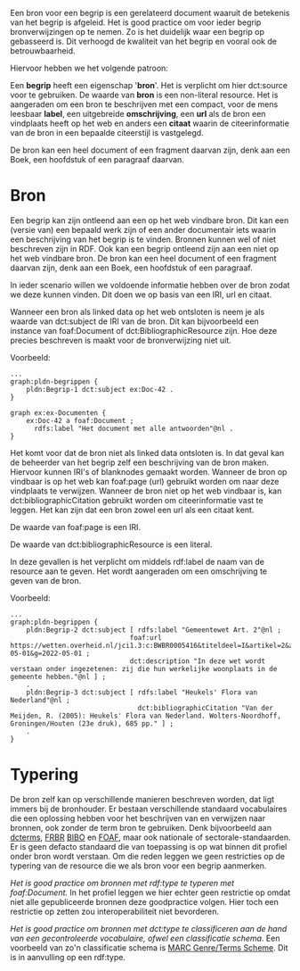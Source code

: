 
Een bron voor een begrip is een gerelateerd document waaruit de betekenis van het begrip is afgeleid. Het is good practice om voor ieder begrip bronverwijzingen op te nemen. Zo is het duidelijk waar een begrip op gebasseerd is. Dit verhoogd de kwaliteit van het begrip en vooral ook de betrouwbaarheid.

Hiervoor hebben we het volgende patroon:

Een **begrip** heeft een eigenschap '**bron**'. Het is verplicht om hier dct:source voor te gebruiken.
De waarde van **bron** is een non-literal resource.
Het is aangeraden om een bron te beschrijven met een compact, voor de mens leesbaar **label**, een uitgebreide **omschrijving**, een **url** als de bron een vindplaats heeft op het web en anders een **citaat** waarin de citeerinformatie van de bron in een bepaalde citeerstijl is vastgelegd.

De bron kan een heel document of een fragment daarvan zijn, denk aan een Boek, een hoofdstuk of een paragraaf daarvan.

# Bron
Een begrip kan zijn ontleend aan een op het web vindbare bron. Dit kan een (versie van) een bepaald werk zijn of een ander documentair iets waarin een beschrijving van het begrip is te vinden. Bronnen kunnen wel of niet beschreven zijn in RDF. Ook kan een begrip ontleend zijn aan een niet op het web vindbare bron. De bron kan een heel document of een fragment daarvan zijn, denk aan een Boek, een hoofdstuk of een paragraaf.

In ieder scenario willen we voldoende informatie hebben over de bron zodat we deze kunnen vinden. Dit doen we op basis van een IRI, url en citaat.

Wanneer een bron als linked data op het web ontsloten is neem je als waarde van dct:subject de IRI van de bron. Dit kan bijvoorbeeld een instance van foaf:Document of dct:BibliographicResource zijn. Hoe deze precies beschreven is maakt voor de bronverwijzing niet uit.

Voorbeeld:
```
...
graph:pldn-begrippen {
    pldn:Begrip-1 dct:subject ex:Doc-42 .
}

graph ex:ex-Documenten {
    ex:Doc-42 a foaf:Document ;
      rdfs:label "Het document met alle antwoorden"@nl .
}
```
Het komt voor dat de bron niet als linked data ontsloten is. In dat geval kan de beheerder van het begrip zelf een beschrijving van de bron maken.
Hiervoor kunnen IRI's of blanknodes gemaakt worden. Wanneer de bron op vindbaar is op het web kan foaf:page (url) gebruikt worden om naar deze vindplaats te verwijzen. Wanneer de bron niet op het web vindbaar is, kan dct:bibliographicCitation gebruikt worden om citeerinformatie vast te leggen. Het kan zijn dat een bron zowel een url als een citaat kent.

De waarde van foaf:page is een IRI.

De waarde van dct:bibliographicResource is een literal.

In deze gevallen is het verplicht om middels rdf:label de naam van de resource aan te geven. Het wordt aangeraden om een omschrijving te geven van de bron.

Voorbeeld:
```
...
graph:pldn-begrippen {
    pldn:Begrip-2 dct:subject [ rdfs:label "Gemeentewet Art. 2"@nl ;
                              foaf:url https://wetten.overheid.nl/jci1.3:c:BWBR0005416&titeldeel=I&artikel=2&z=2022-05-01&g=2022-05-01 ;
                              dct:description "In deze wet wordt verstaan onder ingezetenen: zij die hun werkelijke woonplaats in de gemeente hebben."@nl ] ;
    .
    pldn:Begrip-3 dct:subject [ rdfs:label "Heukels' Flora van Nederland"@nl ;
                                dct:bibliographicCitation "Van der Meijden, R. (2005): Heukels' Flora van Nederland. Wolters-Noordhoff, Groningen/Houten (23e druk), 685 pp." ] ;
    .
}
```

# Typering
De bron zelf kan op verschillende manieren beschreven worden, dat ligt immers bij de bronhouder. Er bestaan verschillende standaard vocabulaires die een oplossing hebben voor het beschrijven van en verwijzen naar bronnen, ook zonder de term bron te gebruiken. Denk bijvoorbeeld aan [dcterms](https://www.dublincore.org/specifications/dublin-core/dcmi-terms/), [FRBR](http://www.sparontologies.net/ontologies/frbr) [BIBO](https://bibliontology.com/) en [FOAF](https://lov.linkeddata.es/dataset/lov/vocabs/foaf), maar ook nationale of sectorale-standaarden. Er is geen defacto standaard die van toepassing is op wat binnen dit profiel onder bron wordt verstaan. Om die reden leggen we geen restricties op de typering van de resource die we als bron voor een begrip aanmerken.

*Het is good practice om bronnen met _rdf:type_ te typeren met foaf:Document.* In het profiel leggen we hier echter geen restrictie op omdat niet alle gepubliceerde bronnen deze goodpractice volgen. Hier toch een restrictie op zetten zou interoperabiliteit niet bevorderen.

*Het is good practice om bronnen met _dct:type_ te classificeren aan de hand van een gecontroleerde vocabulaire, ofwel een classificatie schema*. Een voorbeeld van zo'n classificatie schema is [MARC Genre/Terms Scheme](http://id.loc.gov/vocabulary/marcgt). Dit is in aanvulling op een rdf:type.
